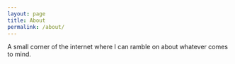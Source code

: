 ```yaml
---
layout: page
title: About
permalink: /about/
---
```


A small corner of the internet where I can ramble on about whatever comes to mind.
